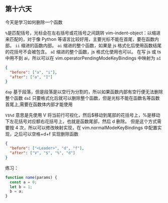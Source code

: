 ## 第十六天

今天是学习如何删除一个函数

`%`是匹配括号，光标会在左右括号或花括号之间跳转
vim-indent-object：以缩进来匹配的，对于像 Python 等语言比较好用，主要光标不能在首尾，要在函数内部。
`ii` 缩进的函数内部。
`ai` 缩进的整个函数，如果是 js 格式化后使用函数结尾的花括号不会被包含。
`aI` 缩进的整个函数，js 格式化使用也可以。
在写 js 或 ts 中用不到 ai，所以可以在 vim.operatorPendingModeKeyBindings 中映射为 `aI`

```json
{
  "before": ["a", "i"],
  "after": ["a", "I"]
}
```

`dap` 基于段落，但是段落是以空行为分割的，所以如果函数内部有空行便无法删除整个函数
`daI` 只要格式化后就可以删除整个函数，但是光标不能在函数名等函数首尾上,需要在函数体内部才能使用

`V$%d` 意思是先使用 V 将当前行可视化，然后$移动到尾部的花括号上，%是移动下左花括号对应额右花括号上，也就是函数尾部，然后 d 删除。
但是这个方式需要按 4 次，所以可以修改映射实现，在 vim.normalModeKeyBindings 中配置实现，之后可以空格+d+f 实现删除函数

```json
{
  "before": ["<Leader>", "d", "f"],
  "after": ["V", "$", "%", "d"]
}
```

练习：

```js
function name(params) {
  const a = 0;
  let b = 1;
  b = a;
}
```
